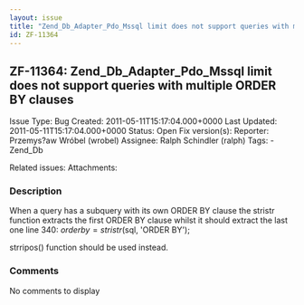 ```yaml
---
layout: issue
title: "Zend_Db_Adapter_Pdo_Mssql limit does not support queries with multiple ORDER BY clauses"
id: ZF-11364
---
```


ZF-11364: Zend\_Db\_Adapter\_Pdo\_Mssql limit does not support queries with multiple ORDER BY clauses
-----------------------------------------------------------------------------------------------------

 Issue Type: Bug Created: 2011-05-11T15:17:04.000+0000 Last Updated: 2011-05-11T15:17:04.000+0000 Status: Open Fix version(s): 
 Reporter:  Przemys?aw Wróbel (wrobel)  Assignee:  Ralph Schindler (ralph)  Tags: - Zend\_Db
 
 Related issues: 
 Attachments: 
### Description

When a query has a subquery with its own ORDER BY clause the stristr function extracts the first ORDER BY clause whilst it should extract the last one line 340: $orderby = stristr($sql, 'ORDER BY');

strripos() function should be used instead.

 

 

### Comments

No comments to display
